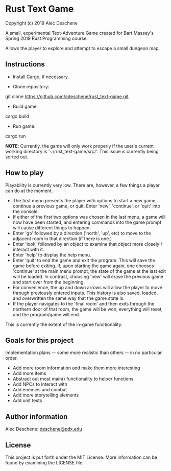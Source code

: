 
# Rust Text Game

Copyright (c) 2019 Alec Deschene

A small, experimental Text-Adventure Game created for Bart Massey's Spring 2019 Rust Programming course. 

Allows the player to explore and attempt to escape a small dungeon map.

## Instructions

- Install Cargo, if necessary.

- Clone repository:

git clone https://github.com/adeschene/rust_text-game.git

- Build game:

cargo build

- Run game:

cargo run

**NOTE**: Currently, the game will only work properly if the user's current working directory is '~/rust_text-game/src/'. This issue is currently being sorted out.

## How to play

Playability is currently very low. There are, however, a few things a player can do at the moment.

- The first menu presents the player with options to start a new game, continue a previous game, or quit. Enter 'new', 'continue', or 'quit' into the console.
- If either of the first two options was chosen in the last menu, a game will now have been started, and entering commands into the game prompt will cause different things to happen.
- Enter 'go' followed by a direction ('north', 'up', etc) to move to the adjacent room in that direction (if there is one.)
- Enter 'look' followed by an object to examine that object more closely / interact with it.
- Enter 'help' to display the help menu.
- Enter 'quit' to end the game and exit the program. This will save the game before exiting. If, upon starting the game again, one chooses 'continue' at the main menu prompt, the state of the game at the last exit will be loaded. In contrast, choosing 'new' will erase the previous game and start over from the beginning.
- For convenience, the up and down arrows will allow the player to move through previously entered inputs. This history is also saved, loaded, and overwritten the same way that the game state is.
- If the player navigates to the 'final room' and then exits through the northern door of that room, the game will be won, everything will reset, and the program/game will end.

This is currently the extent of the in-game functionality.

## Goals for this project
Implementation plans -- some more realistic than others -- in no particular order.
- Add more room information and make them more interesting
- Add more items
- Abstract out most main() functionality to helper functions
- Add NPCs to interact with
- Add enemies and combat
- Add more storytelling elements
- Add unit tests

## Author information
Alec Deschene: deschene@pdx.edu

## License
This project is put forth under the MIT License. More information can be found by examining the LICENSE file.

